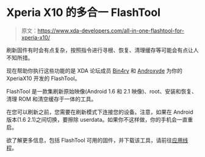# Xperia X10 的多合一 FlashTool

> 原文：<https://www.xda-developers.com/all-in-one-flashtool-for-xperia-x10/>

刷新固件有时会有点复杂，按照指令进行寻根、恢复、清理缓存等可能会有点让人不知所措。

现在帮助你执行这些功能的是 XDA 论坛成员 [Bin4ry](http://forum.xda-developers.com/member.php?u=1346722) 和 [Androxyde](http://forum.xda-developers.com/member.php?u=2807379) 为你的 XperiaX10 开发的 FlashTool。

FlashTool 是一款集刷新原始映像(Android 1.6 和 2.1 映像)、root、安装和恢复、清理 ROM 和清空缓存于一体的工具。

在您可以刷新之前，您需要在刷新模式下连接您的设备。注意，如果在 Android 版本(1.6 2.1)之间切换，要擦除 userdata。如果你不这样做，你的手机会一直重启。

欲了解更多信息，包括 FlashTool 可用的固件，并下载该工具，请前往[应用线程](http://forum.xda-developers.com/showthread.php?t=920746)。